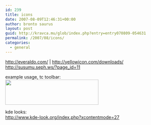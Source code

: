 ```yaml
---
id: 239
title: icons
date: 2007-08-09T12:46:31+00:00
author: bronto saurus
layout: post
guid: http://kravca.mu/glob/index.php?entry=entry070809-054631
permalink: /2007/08/icons/
categories:
  - general
---
```

<a href="http://everaldo.com/" target="_blank" >http://everaldo.com/</a> | <a href="http://yellowicon.com/downloads/" target="_blank" >http://yellowicon.com/downloads/</a>  
<a href="http://susumu.seph.ws/?page_id=11" target="_blank" >http://susumu.seph.ws/?page_id=11</a>

example usage, tc toolbar:  
<img src="/images/ikons_example.png" width="294" height="80" border="0" alt="" />

kde looks:  
<a href="http://www.kde-look.org/index.php?xcontentmode=27" target="_blank" >http://www.kde-look.org/index.php?xcontentmode=27</a>